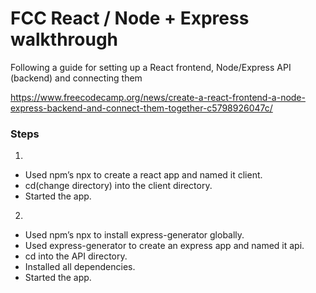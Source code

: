 # FCC React / Node + Express walkthrough

Following a guide for setting up a React frontend, Node/Express API (backend) and connecting them

https://www.freecodecamp.org/news/create-a-react-frontend-a-node-express-backend-and-connect-them-together-c5798926047c/

### Steps

1.

- Used npm’s npx to create a react app and named it client.
- cd(change directory) into the client directory.
- Started the app.

2. 

- Used npm’s npx to install express-generator globally.
- Used express-generator to create an express app and named it api.
- cd into the API directory.
- Installed all dependencies.
- Started the app.
